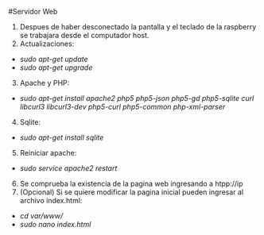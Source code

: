 #Servidor Web

1. Despues de haber desconectado la pantalla y el teclado de la raspberry se trabajara desde el computador host.
2. Actualizaciones:

 + *sudo apt-get update*
 + *sudo apt-get upgrade*
 
3. Apache y PHP:

 + *sudo apt-get install apache2 php5 php5-json php5-gd php5-sqlite curl libcurl3 libcurl3-dev php5-curl php5-common php-xml-parser*
 
4. Sqlite:
 + *sudo apt-get install sqlite*
 
5. Reiniciar apache:
  + *sudo service apache2 restart*
  
6. Se comprueba la existencia de la pagina web ingresando a htpp://ip
7. (Opcional) Si se quiere modificar la pagina inicial pueden ingresar al archivo index.html:
  + *cd var/www/*
  + *sudo nano index.html*
